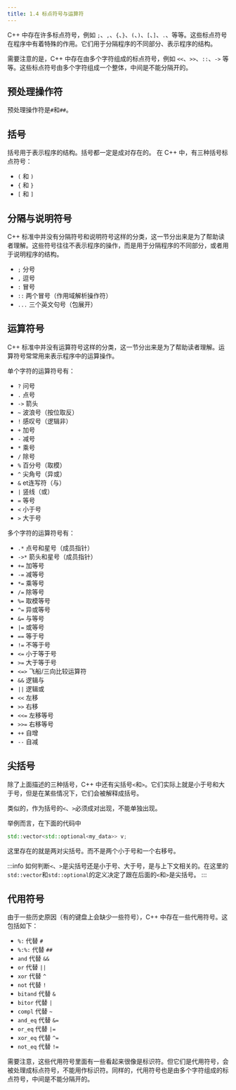 ```yaml
---
title: 1.4 标点符号与运算符
---
```


C++ 中存在许多标点符号，例如 `;`、`,`、`{`、`}`、`(`、`)`、`[`、`]`、`.`、等等。这些标点符号在程序中有着特殊的作用。它们用于分隔程序的不同部分、表示程序的结构。

需要注意的是，C++ 中存在由多个字符组成的标点符号，例如 `<<`、`>>`、`::`、`->` 等等。这些标点符号由多个字符组成一个整体，中间是不能分隔开的。

## 预处理操作符

预处理操作符是`#`和`##`。

## 括号

括号用于表示程序的结构。括号都一定是成对存在的。
在 C++ 中，有三种括号标点符号：
* `(` 和 `)`
* `{` 和 `}`
* `[` 和 `]`

## 分隔与说明符号

C++ 标准中并没有分隔符号和说明符号这样的分类，这一节分出来是为了帮助读者理解。这些符号往往不表示程序的操作，而是用于分隔程序的不同部分，或者用于说明程序的结构。

* `;` 分号
* `,` 逗号
* `:` 冒号
* `::` 两个冒号（作用域解析操作符）
* `...` 三个英文句号（包展开）

## 运算符号

C++ 标准中并没有运算符号这样的分类，这一节分出来是为了帮助读者理解。运算符号常常用来表示程序中的运算操作。

单个字符的运算符号有：
* `?` 问号
* `.` 点号
* `->` 箭头
* `~` 波浪号（按位取反）
* `!` 感叹号（逻辑非）
* `+` 加号
* `-` 减号
* `*` 乘号
* `/` 除号
* `%` 百分号（取模）
* `^` 尖角号（异或）
* `&` et连写符（与）
* `|` 竖线（或）
* `=` 等号
* `<` 小于号
* `>` 大于号

多个字符的运算符号有：
* `.*` 点号和星号（成员指针）
* `->*` 箭头和星号（成员指针）
* `+=` 加等号
* `-=` 减等号
* `*=` 乘等号
* `/=` 除等号
* `%=` 取模等号
* `^=` 异或等号
* `&=` 与等号
* `|=` 或等号
* `==` 等于号
* `!=` 不等于号
* `<=` 小于等于号
* `>=` 大于等于号
* `<=>` 飞船/三向比较运算符
* `&&` 逻辑与
* `||` 逻辑或
* `<<` 左移
* `>>` 右移
* `<<=` 左移等号
* `>>=` 右移等号
* `++` 自增
* `--` 自减

## 尖括号

除了上面描述的三种括号，C++ 中还有尖括号`<`和`>`。它们实际上就是小于号和大于号，但是在某些情况下，它们会被解释成括号。

类似的，作为括号的`<`、`>`必须成对出现，不能单独出现。

举例而言，在下面的代码中
```cpp
std::vector<std::optional<my_data>> v;
```
这里存在的就是两对尖括号。而不是两个小于号和一个右移号。

:::info
如何判断`<`、`>`是尖括号还是小于号、大于号，是与上下文相关的。在这里的`std::vector`和`std::optional`的定义决定了跟在后面的`<`和`>`是尖括号。
:::

## 代用符号

由于一些历史原因（有的键盘上会缺少一些符号），C++ 中存在一些代用符号。这包括如下：

* `%:` 代替 `#`
* `%:%:` 代替 `##`
* `and` 代替 `&&`
* `or` 代替 `||`
* `xor` 代替 `^`
* `not` 代替 `!`
* `bitand` 代替 `&`
* `bitor` 代替 `|`
* `compl` 代替 `~`
* `and_eq` 代替 `&=`
* `or_eq` 代替 `|=`
* `xor_eq` 代替 `^=`
* `not_eq` 代替 `!=`

需要注意，这些代用符号里面有一些看起来很像是标识符。但它们是代用符号，会被处理成标点符号，不能用作标识符。同样的，代用符号也是由多个字符组成的标点符号，中间是不能分隔开的。